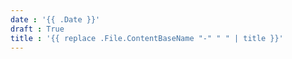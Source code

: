 ```yaml
---
date : '{{ .Date }}'
draft : True
title : '{{ replace .File.ContentBaseName "-" " " | title }}'
---
```

